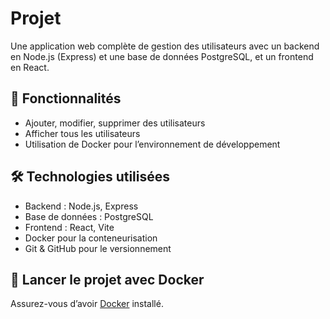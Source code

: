 # Projet

Une application web complète de gestion des utilisateurs avec un backend en Node.js (Express) et une base de données PostgreSQL, et un frontend en React.

## 🚀 Fonctionnalités

- Ajouter, modifier, supprimer des utilisateurs
- Afficher tous les utilisateurs
- Utilisation de Docker pour l’environnement de développement

## 🛠️ Technologies utilisées

- Backend : Node.js, Express
- Base de données : PostgreSQL
- Frontend : React, Vite
- Docker pour la conteneurisation
- Git & GitHub pour le versionnement

## 🐳 Lancer le projet avec Docker

Assurez-vous d’avoir [Docker](https://www.docker.com/) installé.


